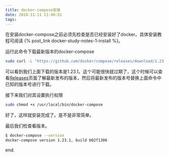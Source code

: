 ```yaml
---
title: docker-compose安装
date: 2018-11-11 21:49:51
tags:
---
```

在安装docker-compose之前必须先检查是否已经安装好了docker。具体安装教程可阅读 {% post_link docker-study-notes-1-install %}。

运行此命令下载最新版本的docker-compose

```bash
sudo curl -L "https://github.com/docker/compose/releases/download/1.23.1/docker-compose-$(uname -s)-$(uname -m)" -o /usr/local/bin/docker-compose
```

可以看到我们上面下载的版本是1.23.1。这个可能很快就过期了，这个时候可以查看[Releases](https://github.com/docker/compose/releases)页面了解最新发布的版本，然后将最新发布的版本号替换上面命令中已知的版本号进行下载。

接下来我们对其设置执行权限

```bash
sudo chmod +x /usr/local/bin/docker-compose
```

好了，这样就安装完成了。是不是非常简单。

最后我们检查看版本。

```bash
$ docker-compose --version
docker-compose version 1.23.1, build b02f1306
```

end.
